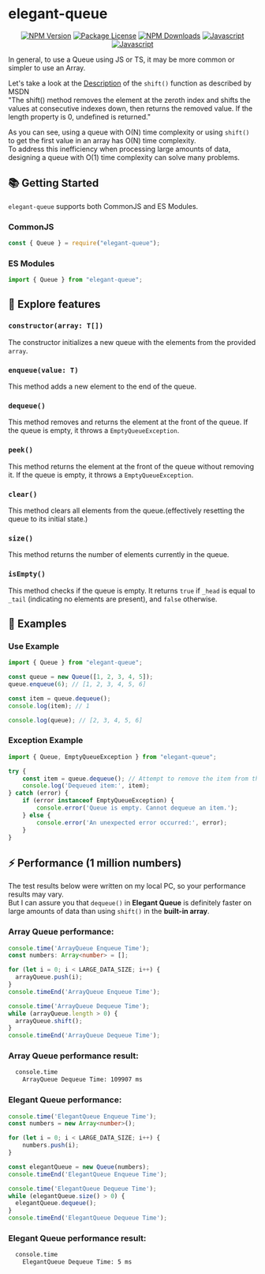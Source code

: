 # elegant-queue

<p align="center">
    <a href="https://img.shields.io/npm/v/elegant-queue?logo=nodedotjs" target="_blank"><img src="https://img.shields.io/npm/v/elegant-queue?logo=npm" alt="NPM Version" /></a>
    <a href="https://img.shields.io/npm/l/elegant-queue" target="_blank"><img src="https://img.shields.io/npm/l/elegant-queue" alt="Package License" /></a>
    <a href="https://img.shields.io/npm/dm/elegant-queue" target="_blank"><img src="https://img.shields.io/npm/dm/elegant-queue" alt="NPM Downloads" /></a>
    <a href="https://shields.io/badge/JavaScript-F7DF1E?logo=JavaScript&logoColor=000&style=flat-square" target="_blank"><img src="https://shields.io/badge/JavaScript-F7DF1E?logo=JavaScript&logoColor=000&style=flat-square" alt="Javascript" /></a>
    <a href="https://shields.io/badge/TypeScript-3178C6?logo=TypeScript&logoColor=FFF&style=flat-square" target="_blank"><img src="https://shields.io/badge/TypeScript-3178C6?logo=TypeScript&logoColor=FFF&style=flat-square" alt="Javascript" /></a>
    <!--<a href="https://circleci.com/gh/nestjs/nest" target="_blank"><img src="https://img.shields.io/circleci/build/github/seongjin605/elegant-queue/main" alt="CircleCI" /></a>-->
</p>

In general, to use a Queue using JS or TS, it may be more common or simpler to use an Array.

Let's take a look at the [Description](https://developer.mozilla.org/en-US/docs/Web/JavaScript/Reference/Global_Objects/Array/shift#return_value) of the `shift()` function as described by MSDN  
"The shift() method removes the element at the zeroth index and shifts the values at consecutive indexes down, then returns the removed value. If the length property is 0, undefined is returned."

As you can see, using a queue with O(N) time complexity or using `shift()` to get the first value in an array has O(N) time complexity.  
To address this inefficiency when processing large amounts of data, designing a queue with O(1) time complexity can solve many problems.  


## 📚 Getting Started

`elegant-queue` supports both CommonJS and ES Modules.

### CommonJS

```javascript
const { Queue } = require("elegant-queue");
```

### ES Modules

```javascript
import { Queue } from "elegant-queue";
```

## 🔎 Explore features

### `constructor(array: T[])`

The constructor initializes a new queue with the elements from the provided `array`. 


### `enqueue(value: T)`

This method adds a new element to the end of the queue.

### `dequeue()`

This method removes and returns the element at the front of the queue. If the queue is empty, it throws a `EmptyQueueException`.

### `peek()`

This method returns the element at the front of the queue without removing it. If the queue is empty, it throws a `EmptyQueueException`.  


### `clear()`

This method clears all elements from the queue.(effectively resetting the queue to its initial state.)

### `size()`

This method returns the number of elements currently in the queue. 

### `isEmpty()`

This method checks if the queue is empty. It returns `true` if `_head` is equal to `_tail` (indicating no elements are present), and `false` otherwise.  


## 🌈 Examples

### Use Example
```typescript
import { Queue } from "elegant-queue";

const queue = new Queue([1, 2, 3, 4, 5]);
queue.enqueue(6); // [1, 2, 3, 4, 5, 6]

const item = queue.dequeue();
console.log(item); // 1 

console.log(queue); // [2, 3, 4, 5, 6]
```

### Exception Example
```typescript
import { Queue, EmptyQueueException } from "elegant-queue";

try {
    const item = queue.dequeue(); // Attempt to remove the item from the queue.
    console.log('Dequeued item:', item);
} catch (error) {
    if (error instanceof EmptyQueueException) {
        console.error('Queue is empty. Cannot dequeue an item.');
    } else {
        console.error('An unexpected error occurred:', error);
    }
}
```


## ⚡️ Performance (1 million numbers)
The test results below were written on my local PC, so your performance results may vary.  
But I can assure you that `dequeue()` in **Elegant Queue** is definitely faster on large amounts of data than using `shift()` in the **built-in array**.  

### Array Queue performance:
```typescript
console.time('ArrayQueue Enqueue Time');
const numbers: Array<number> = [];

for (let i = 0; i < LARGE_DATA_SIZE; i++) {
  arrayQueue.push(i);
}
console.timeEnd('ArrayQueue Enqueue Time');

console.time('ArrayQueue Dequeue Time');
while (arrayQueue.length > 0) {
  arrayQueue.shift();
}
console.timeEnd('ArrayQueue Dequeue Time');
```

### Array Queue performance result:
```bash
  console.time
    ArrayQueue Dequeue Time: 109907 ms
```

### Elegant Queue performance:
```typescript
console.time('ElegantQueue Enqueue Time');
const numbers = new Array<number>();

for (let i = 0; i < LARGE_DATA_SIZE; i++) {
    numbers.push(i);
}

const elegantQueue = new Queue(numbers);
console.timeEnd('ElegantQueue Enqueue Time');

console.time('ElegantQueue Dequeue Time');
while (elegantQueue.size() > 0) {
  elegantQueue.dequeue();
}
console.timeEnd('ElegantQueue Dequeue Time');
```

### Elegant Queue performance result:
```bash
  console.time
    ElegantQueue Dequeue Time: 5 ms
```